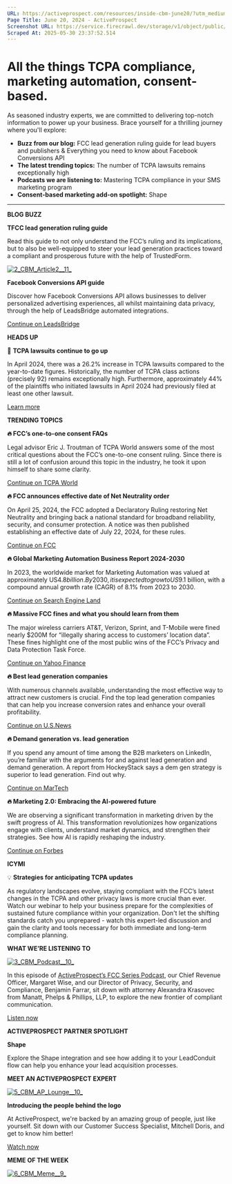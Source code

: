 ```yaml
---
URL: https://activeprospect.com/resources/inside-cbm-june20/?utm_medium=Email&utm_source=Website&utm_campaign=AP-Email-InsideCBM-Dec
Page Title: June 20, 2024 - ActiveProspect
Screenshot URL: https://service.firecrawl.dev/storage/v1/object/public/media/screenshot-4e4aff19-b982-481e-aedb-397121278073.png
Scraped At: 2025-05-30 23:37:52.514
---
```

# All the things TCPA compliance, marketing automation, consent-based.

As seasoned industry experts, we are committed to delivering top-notch information to power up your business. Brace yourself for a thrilling journey where you'll explore:

- **Buzz from our blog:** FCC lead generation ruling guide for lead buyers and publishers & Everything you need to know about Facebook Conversions API
- **The latest trending topics:** The number of TCPA lawsuits remains exceptionally high
- **Podcasts we are listening to:** Mastering TCPA compliance in your SMS marketing program
- **Consent-based marketing add-on spotlight:** Shape


* * *

**BLOG BUZZ**


**TFCC lead generation ruling guide**

Read this guide to not only understand the FCC’s ruling and its implications, but to also be well-equipped to steer your lead generation practices toward a compliant and prosperous future with the help of TrustedForm.


[![2_CBM_Article2__11_](https://activeprospect.com/wp-content/uploads/2024/08/2_CBM_Article2__11_.png)](https://leadsbridge.com/blog/facebook-conversions-api)

**Facebook Conversions API guide**

Discover how Facebook Conversions API allows businesses to deliver personalized advertising experiences, all whilst maintaining data privacy, through the help of LeadsBridge automated integrations.

[Continue on LeadsBridge](https://leadsbridge.com/blog/facebook-conversions-api)

**HEADS UP**

🚨 **TCPA lawsuits continue to go up**

In April 2024, there was a 26.2% increase in TCPA lawsuits compared to the year-to-date figures. Historically, the number of TCPA class actions (precisely 92) remains exceptionally high. Furthermore, approximately 44% of the plaintiffs who initiated lawsuits in April 2024 had previously filed at least one other lawsuit.

[Learn more](https://www.webrecon.com/webrecon-apr-2024-stats-almost-everything-up/)

**TRENDING TOPICS**

**🔥 FCC’s one-to-one consent FAQs**

Legal advisor Eric J. Troutman of TCPA World answers some of the most critical questions about the FCC’s one-to-one consent ruling. Since there is still a lot of confusion around this topic in the industry, he took it upon himself to share some clarity.

[Continue on TCPA World](https://tcpaworld.com/2024/06/10/confused-about-the-fccs-new-one-to-one-consent-rules-youre-not-alone-here-are-some-faqs-answered-for-you/)

**🔥 FCC announces effective date of Net Neutrality order**

On April 25, 2024, the FCC adopted a Declaratory Ruling restoring Net Neutrality and bringing back a national standard for broadband reliability, security, and consumer protection. A notice was then published establishing an effective date of July 22, 2024, for these rules.

[Continue on FCC](https://www.fcc.gov/consumer-governmental-affairs/fcc-announces-effective-date-net-neutrality-order)

**🔥 Global Marketing Automation Business Report 2024-2030**

In 2023, the worldwide market for Marketing Automation was valued at approximately US$4.8 billion. By 2030, it is expected to grow to US$9.1 billion, with a compound annual growth rate (CAGR) of 8.1% from 2023 to 2030.

[Continue on Search Engine Land](https://searchengineland.com/paid-search-b2b-lead-gen-strategies-439985)

**🔥 Massive FCC fines and what you should learn from them**

The major wireless carriers AT&T, Verizon, Sprint, and T-Mobile were fined nearly $200M for “illegally sharing access to customers’ location data”. These fines highlight one of the most public wins of the FCC’s Privacy and Data Protection Task Force.

[Continue on Yahoo Finance](https://finance.yahoo.com/news/global-marketing-automation-business-report-101200659.html?guccounter=1&guce_referrer=aHR0cHM6Ly93d3cuZ29vZ2xlLmNvbS8&guce_referrer_sig=AQAAAIy8PK4BsUOQ9E0PDAWxJMvNrVv0Pqz3zJtYGJcQlXKDyfE7BYYD_UdIP3fLnuwMOKaHkVB5EkRyG5qnhB57QZtcCeXjFnanvNRuCqv2-pJJn2KnLfw2JPXvvq8r-PUfrW-Ds3pk_XRZ-WQtv9DhJHXDdPPH7voAVlh-3LBpFVzr)

**🔥 Best lead generation companies**

With numerous channels available, understanding the most effective way to attract new customers is crucial. Find the top lead generation companies that can help you increase conversion rates and enhance your overall profitability.

[Continue on U.S.News](https://www.usnews.com/360-reviews/business/best-lead-generation-companies)

**🔥 Demand generation vs. lead generation**

If you spend any amount of time among the B2B marketers on LinkedIn, you’re familiar with the arguments for and against lead generation and demand generation. A report from HockeyStack says a dem gen strategy is superior to lead generation. Find out why.

[Continue on MarTech](https://martech.org/demand-gen-vs-lead-gen-have-we-reached-a-final-verdict/)

**🔥 Marketing 2.0: Embracing the AI-powered future**

We are observing a significant transformation in marketing driven by the swift progress of AI. This transformation revolutionizes how organizations engage with clients, understand market dynamics, and strengthen their strategies. See how AI is rapidly reshaping the industry.

[Continue on Forbes](https://www.forbes.com/sites/forbesbusinesscouncil/2024/05/31/marketing-20-embracing-the-ai-powered-future/)

**ICYMI**

💡 **Strategies for anticipating TCPA updates**

As regulatory landscapes evolve, staying compliant with the FCC’s latest changes in the TCPA and other privacy laws is more crucial than ever. Watch our webinar to help your business prepare for the complexities of sustained future compliance within your organization. Don't let the shifting standards catch you unprepared - watch this expert-led discussion and gain the clarity and tools necessary for both immediate and long-term compliance planning.


**WHAT WE’RE LISTENING TO**

[![3_CBM_Podcast__10_](https://activeprospect.com/wp-content/uploads/2024/08/3_CBM_Podcast__10_.png)](https://open.spotify.com/episode/7HRqjVtLwBO214mK5iRkds?si=BZTfdCG5Q6CJnETTSUCbOw)

In this episode of [ActiveProspect’s FCC Series Podcast](https://open.spotify.com/show/2vWAOHFdnJMSIwvfuB0V9I?si=b345b153fbc94d78), our Chief Revenue Officer, Margaret Wise, and our Director of Privacy, Security, and Compliance, Benjamin Farrar, sit down with attorney Alexandra Krasovec from Manatt, Phelps & Phillips, LLP, to explore the new frontier of compliant communication.

[Listen now](https://open.spotify.com/episode/7HRqjVtLwBO214mK5iRkds?si=BZTfdCG5Q6CJnETTSUCbOw)

**ACTIVEPROSPECT PARTNER SPOTLIGHT**


**Shape**

Explore the Shape integration and see how adding it to your LeadConduit flow can help you enhance your lead acquisition processes.


**MEET AN ACTIVEPROSPECT EXPERT**

[![5_CBM_AP_Lounge__10_](https://activeprospect.com/wp-content/uploads/2024/08/5_CBM_AP_Lounge__10_.png)](https://www.linkedin.com/feed/update/urn:li:activity:7181289520934305793)

**Introducing the people behind the logo**

At ActiveProspect, we're backed by an amazing group of people, just like yourself. Sit down with our Customer Success Specialist, Mitchell Doris, and get to know him better!

[Watch now](https://www.linkedin.com/feed/update/urn:li:activity:7181289520934305793)

**MEME OF THE WEEK**

[![6_CBM_Meme__9_](https://activeprospect.com/wp-content/uploads/2024/08/6_CBM_Meme__9_.png)](https://www.linkedin.com/feed/update/urn:li:activity:7187073174549708803/)

